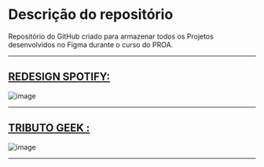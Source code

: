 # Descrição do repositório
Repositório do GitHub criado para armazenar todos os Projetos desenvolvidos no Figma durante o curso do PROA.
<hr>



<h2> <a href="https://www.figma.com/file/0xMN0mTZDeiOMbcZr2hrUA/PRIMEIRO-PROJETO-FIGMA---REDESIGN?type=design&node-id=0%3A1&mode=design&t=PdKjClnKtjshUizN-1)">REDESIGN SPOTIFY:</a></h2>

![image](https://github.com/KaiqueTeruel/Figma/assets/82835307/779d28c4-5aee-4c8e-9197-7518791d4113)

<hr>



<h2> <a href="https://www.figma.com/file/0xMN0mTZDeiOMbcZr2hrUA/PRIMEIRO-PROJETO-FIGMA---REDESIGN?type=design&node-id=0%3A1&mode=design&t=PdKjClnKtjshUizN-1)">TRIBUTO GEEK :</a></h2>

![image](https://github.com/KaiqueTeruel/Figma/assets/82835307/e3c090a7-5c78-4cec-9103-ca5ca3d0bd26)

<hr>
